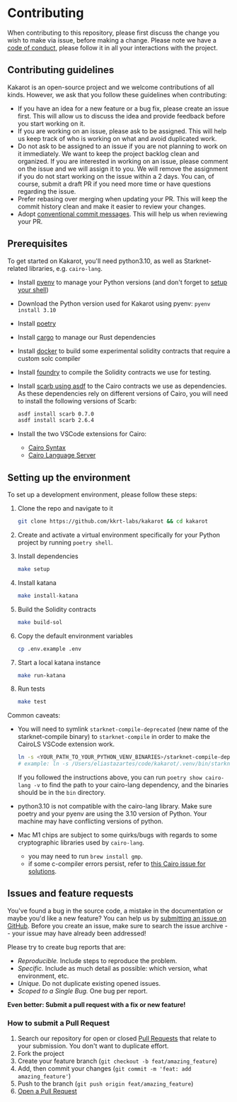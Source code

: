 # Contributing

When contributing to this repository, please first discuss the change you wish
to make via issue, before making a change. Please note we have a
[code of conduct](CODE_OF_CONDUCT.md), please follow it in all your interactions
with the project.

## Contributing guidelines

Kakarot is an open-source project and we welcome contributions of all kinds.
However, we ask that you follow these guidelines when contributing:

- If you have an idea for a new feature or a bug fix, please create an issue
  first. This will allow us to discuss the idea and provide feedback before you
  start working on it.
- If you are working on an issue, please ask to be assigned. This will help us
  keep track of who is working on what and avoid duplicated work.
- Do not ask to be assigned to an issue if you are not planning to work on it
  immediately. We want to keep the project backlog clean and organized. If you
  are interested in working on an issue, please comment on the issue and we will
  assign it to you. We will remove the assignment if you do not start working on
  the issue within a 2 days. You can, of course, submit a draft PR if you need
  more time or have questions regarding the issue.
- Prefer rebasing over merging when updating your PR. This will keep the commit
  history clean and make it easier to review your changes.
- Adopt
  [conventional commit messages](https://www.conventionalcommits.org/en/v1.0.0/).
  This will help us when reviewing your PR.

## Prerequisites

To get started on Kakarot, you'll need python3.10, as well as Starknet-related
libraries, e.g. `cairo-lang`.

- Install [pyenv](https://github.com/pyenv/pyenv) to manage your Python versions
  (and don't forget to
  [setup your shell](https://github.com/pyenv/pyenv?tab=readme-ov-file#set-up-your-shell-environment-for-pyenv))
- Download the Python version used for Kakarot using pyenv: `pyenv install 3.10`
- Install [poetry](https://python-poetry.org/docs/)
- Install
  [cargo](https://doc.rust-lang.org/cargo/getting-started/installation.html) to
  manage our Rust dependencies
- Install [docker](https://docs.docker.com/get-docker/) to build some
  experimental solidity contracts that require a custom solc compiler
- Install [foundry](https://book.getfoundry.sh/getting-started/installation) to
  compile the Solidity contracts we use for testing.
- Install
  [scarb using asdf](https://docs.swmansion.com/scarb/download.html#install-via-asdf)
  to the Cairo contracts we use as dependencies. As these dependencies rely on
  different versions of Cairo, you will need to install the following versions
  of Scarb:

  ```sh
  asdf install scarb 0.7.0
  asdf install scarb 2.6.4
  ```

- Install the two VSCode extensions for Cairo:
  - [Cairo Syntax](https://marketplace.visualstudio.com/items?itemName=starkware.cairo)
  - [Cairo Language Server](https://marketplace.visualstudio.com/items?itemName=ericglau.cairo-ls)

## Setting up the environment

To set up a development environment, please follow these steps:

1. Clone the repo and navigate to it

   ```sh
   git clone https://github.com/kkrt-labs/kakarot && cd kakarot
   ```

2. Create and activate a virtual environment specifically for your Python
   project by running `poetry shell`.

3. Install dependencies

   ```sh
   make setup
   ```

4. Install katana

   ```sh
   make install-katana
   ```

5. Build the Solidity contracts

   ```sh
   make build-sol
   ```

6. Copy the default environment variables

   ```sh
   cp .env.example .env
   ```

7. Start a local katana instance

   ```sh
   make run-katana
   ```

8. Run tests

   ```sh
   make test
   ```

Common caveats:

- You will need to symlink `starknet-compile-deprecated` (new name of the
  starknet-compile binary) to `starknet-compile` in order to make the CairoLS
  VSCode extension work.

  ```bash
  ln -s <YOUR_PATH_TO_YOUR_PYTHON_VENV_BINARIES>/starknet-compile-deprecated <YOUR_PATH_TO_LOCAL_BINARIES>/starknet-compile
  # example: ln -s /Users/eliastazartes/code/kakarot/.venv/bin/starknet-compile-deprecated /usr/local/bin/starknet-compile
  ```

  If you followed the instructions above, you can run
  `poetry show cairo-lang -v` to find the path to your cairo-lang dependency,
  and the binaries should be in the `bin` directory.

- python3.10 is not compatible with the cairo-lang library. Make sure poetry and
  your pyenv are using the 3.10 version of Python. Your machine may have
  conflicting versions of python.
- Mac M1 chips are subject to some quirks/bugs with regards to some
  cryptographic libraries used by `cairo-lang`.
  - you may need to run `brew install gmp`.
  - if some c-compiler errors persist, refer to
    [this Cairo issue for solutions](https://github.com/OpenZeppelin/nile/issues/22).

## Issues and feature requests

You've found a bug in the source code, a mistake in the documentation or maybe
you'd like a new feature? You can help us by
[submitting an issue on GitHub](https://github.com/kkrt-labs/kakarot/issues/new/choose).
Before you create an issue, make sure to search the issue archive -- your issue
may have already been addressed!

Please try to create bug reports that are:

- _Reproducible._ Include steps to reproduce the problem.
- _Specific._ Include as much detail as possible: which version, what
  environment, etc.
- _Unique._ Do not duplicate existing opened issues.
- _Scoped to a Single Bug._ One bug per report.

**Even better: Submit a pull request with a fix or new feature!**

### How to submit a Pull Request

1. Search our repository for open or closed
   [Pull Requests](https://github.com/kkrt-labs/kakarot/pulls) that relate to
   your submission. You don't want to duplicate effort.
1. Fork the project
1. Create your feature branch (`git checkout -b feat/amazing_feature`)
1. Add, then commit your changes (`git commit -m 'feat: add amazing_feature'`)
1. Push to the branch (`git push origin feat/amazing_feature`)
1. [Open a Pull Request](https://github.com/kkrt-labs/kakarot/compare?expand=1)
